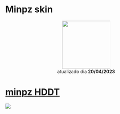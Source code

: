 # Minpz skin

<p align="center">
   <a href="https://osu.ppy.sh/users/10159709">
    <img src="https://a.ppy.sh/10159709"
         width="150"
         height "150">
   </a>
<br>
  atualizado dia
  <b> 20/04/2023 </b>
</p>

# [minpz HDDT](https://github.com/Yumiih/Skins/raw/main/minpz/minpz_dthd_rafis_edit.osk)
[![](https://cdn.discordapp.com/attachments/1088562913729589258/1098751057066197092/screenshot384.jpg)](https://github.com/Yumiih/Skins/raw/main/minpz/minpz_dthd_rafis_edit.osk)
